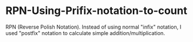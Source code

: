 # RPN-Using-Prifix-notation-to-count
RPN (Reverse Polish Notation). Instead of using normal "infix" notation, I used "postfix" notation to calculate simple addition/multiplication. 
